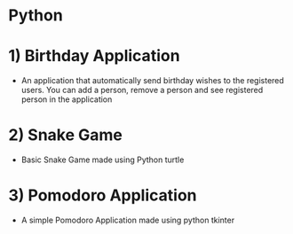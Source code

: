 # Python

# 1) Birthday Application
- An application that automatically send birthday wishes to the registered users. You can add a person, remove a person and see registered person in the application

# 2) Snake Game
- Basic Snake Game made using Python turtle

# 3) Pomodoro Application
- A simple Pomodoro Application made using python tkinter
